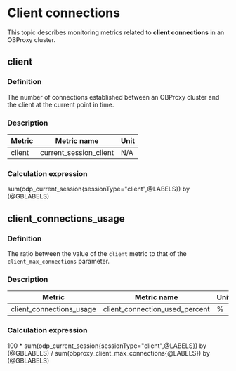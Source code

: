 # Client connections

This topic describes monitoring metrics related to **client connections** in an OBProxy cluster.

## client

### Definition

The number of connections established between an OBProxy cluster and the client at the current point in time.

### Description

| **Metric** | **Metric name** | **Unit** |
|---------|------------------------|--------|
| client | current_session_client | N/A |

### Calculation expression

sum(odp_current_session{sessionType="client",@LABELS}) by (@GBLABELS)

## client_connections_usage

### Definition

The ratio between the value of the `client` metric to that of the `client_max_connections` parameter.

### Description

| **Metric** | **Metric name** | **Unit** |
|---------|------------------------|--------|
| client_connections_usage | client_connection_used_percent | % |

### Calculation expression

100 * sum(odp_current_session{sessionType="client",@LABELS}) by (@GBLABELS) / sum(obproxy_client_max_connections{@LABELS}) by (@GBLABELS)
